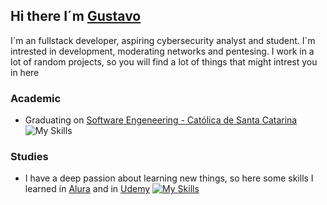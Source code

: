 ## Hi there I´m [Gustavo](https://github.com/GustavoSRodriguess)
I´m an  fullstack developer, aspiring cybersecurity analyst and student. I´m intrested in development, moderating networks and pentesing. I work in a lot of random projects, so you will find a lot of things that might intrest you in here

  
### **Academic**
- Graduating on [Software Engeneering - Católica de Santa Catarina](https://www.catolicasc.org.br)<br/>
![My Skills](https://skillicons.dev/icons?i=vscode,cs,c,js,nodejs,html,css,mysql,unity) 

### **Studies**
- I have a deep passion about learning new things, so here some skills I learned in [Alura](https://www.alura.com.br) and in [Udemy](https://www.udemy.com)
[![My Skills](https://skillicons.dev/icons?i=react,tailwind,docker,git,github,dotnet,aws)](https://skillicons.dev)

